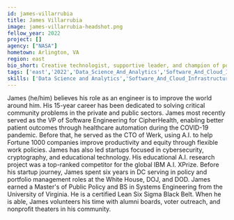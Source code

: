 ```yaml
---
id: james-villarrubia
title: James Villarrubia
image: james-villarrubia-headshot.png
fellow_year: 2022
project: []
agency: ["NASA"]
hometown: Arlington, VA
region: east
bio_short: Creative technologist, supportive leader, and champion of positive social change through engineering.
tags: ['east','2022','Data_Science_And_Analytics','Software_And_Cloud_Infrastructure']
skills: ['Data Science and Analytics','Software_And_Cloud_Infrastructure']
---
```


James (he/him) believes his role as an engineer is to improve the world around him.  His 15-year career has been dedicated to solving critical community problems in the private and public sectors. James most recently served as the VP of Software Engineering for CipherHealth, enabling better patient outcomes through healthcare automation during the COVID-19 pandemic.  Before that, he served as the CTO of Werk, using A.I. to help Fortune 1000 companies improve productivity and equity through flexible work policies. James has also led startups focused in cybersecurity, cryptography, and educational technology.  His educational A.I. research project was a top-ranked competitor for the global IBM A.I. XPrize.  Before his startup journey, James spent six years in DC serving in policy and portfolio management roles at the White House, DOJ, and DOD. James earned a Master's of Public Policy and BS in Systems Engineering from the University of Virginia.  He is a certified Lean Six Sigma Black Belt. When he is able, James volunteers his time with alumni boards, voter outreach, and nonprofit theaters in his community.